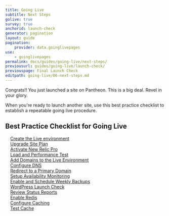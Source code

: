 ```yaml
---
title: Going Live
subtitle: Next Steps
golive: true
survey: true
anchorid: launch-check
generator: pagination
layout: guide
pagination:
    provider: data.goinglivepages
use:
    - goinglivepages
permalink: docs/guides/going-live/next-steps/
previousurl: guides/going-live/launch-check/
previouspage: Final Launch Check
editpath: going-live/06-next-steps.md
---
```

Congrats!! You just launched a site on Pantheon. This is a big deal. Revel in your glory.

When you're ready to launch another site, use this best practice checklist to establish a repeatable going live procedure.
## Best Practice Checklist for Going Live
&nbsp;&nbsp;&nbsp;<span class="glyphicon  glyphicon-unchecked" aria-hidden="true"></span> [Create the Live environment](/docs/guides/getting-started/create-test-live/)<br>
&nbsp;&nbsp;&nbsp;<span class="glyphicon  glyphicon-unchecked" aria-hidden="true"></span> [Upgrade Site Plan](/docs/guides/going-live/plans/)<br>
&nbsp;&nbsp;&nbsp;<span class="glyphicon  glyphicon-unchecked" aria-hidden="true"></span> [Activate New Relic Pro](/docs/new-relic/#activate-new-relic-apm-pro)<br>
&nbsp;&nbsp;&nbsp;<span class="glyphicon  glyphicon-unchecked" aria-hidden="true"></span> [Load and Performance Test](/docs/load-and-performance-testing/)<br>
&nbsp;&nbsp;&nbsp;<span class="glyphicon  glyphicon-unchecked" aria-hidden="true"></span> [Add Domains to the Live Environment](/docs/guides/going-live/domains-https/)</a><br>
&nbsp;&nbsp;&nbsp;<span class="glyphicon  glyphicon-unchecked" aria-hidden="true"></span> [Configure DNS](/docs/guides/going-live/domains-https/)<br>
&nbsp;&nbsp;&nbsp;<span class="glyphicon  glyphicon-unchecked" aria-hidden="true"></span>  [Redirect to a Primary Domain](/docs/guides/going-live/redirects/)<br>
&nbsp;&nbsp;&nbsp;<span class="glyphicon  glyphicon-unchecked" aria-hidden="true"></span> [Setup Availability Monitoring](/docs/new-relic/#configure-ping-monitors-for-availability)<br>
&nbsp;&nbsp;&nbsp;<span class="glyphicon  glyphicon-unchecked" aria-hidden="true"></span> [Enable and Schedule Weekly Backups](/docs/guides/going-live/launch-check/)<br>
&nbsp;&nbsp;&nbsp;<span class="glyphicon  glyphicon-unchecked" aria-hidden="true"></span> [WordPress Launch Check](/docs/wordpress-launch-check/)<br>
&nbsp;&nbsp;&nbsp;<span class="glyphicon  glyphicon-unchecked" aria-hidden="true"></span> [Review Status Reports](/docs/guides/going-live/launch-check/)<br>
&nbsp;&nbsp;&nbsp;<span class="glyphicon  glyphicon-unchecked" aria-hidden="true"></span> [Enable Redis](/docs/redis#enable-redis)<br>
&nbsp;&nbsp;&nbsp;<span class="glyphicon  glyphicon-unchecked" aria-hidden="true"></span> [Configure Caching](/docs/guides/cache/hit/)<br>
&nbsp;&nbsp;&nbsp;<span class="glyphicon  glyphicon-unchecked" aria-hidden="true"></span> [Test Cache](/docs/guides/cache/test/)<br>
